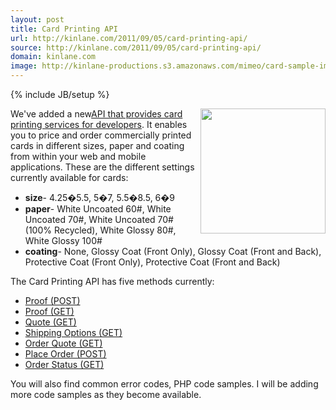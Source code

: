 ```yaml
---
layout: post
title: Card Printing API
url: http://kinlane.com/2011/09/05/card-printing-api/
source: http://kinlane.com/2011/09/05/card-printing-api/
domain: kinlane.com
image: http://kinlane-productions.s3.amazonaws.com/mimeo/card-sample-image.png
---
```

{% include JB/setup %}

<p>
     <img src="http://kinlane-productions.s3.amazonaws.com/mimeo/card-sample-image.png" alt="" width="200" align="right" />We've added a new<a title="API that provides card printing services for developers" href="http://mimeoconnect.3scale.net/wiki/card-printing-api">API that provides card printing services for developers</a>. It enables you to price and order commercially printed cards in different sizes, paper and coating from within your web and mobile applications. These are the different settings currently available for cards:
</p>
<ul class="mainlist">
     <li>
          <strong>size</strong>- 4.25�5.5, 5�7, 5.5�8.5, 6�9
     </li>
     <li>
          <strong>paper</strong>- White Uncoated 60#, White Uncoated 70#, White Uncoated 70# (100% Recycled), White Glossy 80#, White Glossy 100#
     </li>
     <li>
          <strong>coating</strong>- None, Glossy Coat (Front Only), Glossy Coat (Front and Back), Protective Coat (Front Only), Protective Coat (Front and Back)
     </li>
</ul>
<p>
     The Card Printing API has five methods currently:
</p>
<ul class="mainlist">
     <li>
          <a href="http://mimeoconnect.3scale.net/wiki/card-printing-api#Proof-Post">Proof (POST)</a>
     </li>
     <li>
          <a href="http://mimeoconnect.3scale.net/wiki/card-printing-api#Proof-GET">Proof (GET)</a>
     </li>
     <li>
          <a href="http://mimeoconnect.3scale.net/wiki/card-printing-api#Quote-GET">Quote (GET)</a>
     </li>
     <li>
          <a href="http://mimeoconnect.3scale.net/wiki/card-printing-api#ShippingOptions-GET">Shipping Options (GET)</a>
     </li>
     <li>
          <a href="http://mimeoconnect.3scale.net/wiki/card-printing-api#OrderQuote-GET">Order Quote (GET)</a>
     </li>
     <li>
          <a href="http://mimeoconnect.3scale.net/wiki/card-printing-api#PlaceOrder-POST">Place Order (POST)</a>
     </li>
     <li>
          <a href="http://mimeoconnect.3scale.net/wiki/card-printing-api#OrderStatus-GET">Order Status (GET)</a>
     </li>
</ul>
<p>
     You will also find common error codes, PHP code samples. I will be adding more code samples as they become available.
</p>